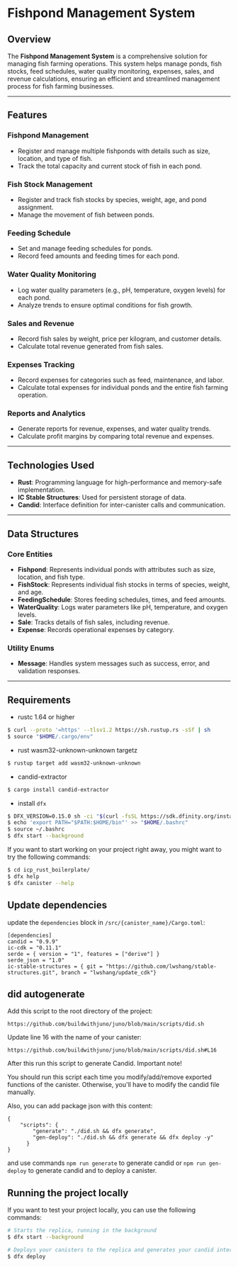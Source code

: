 # Fishpond Management System

## Overview

The **Fishpond Management System** is a comprehensive solution for managing fish farming operations. This system helps manage ponds, fish stocks, feed schedules, water quality monitoring, expenses, sales, and revenue calculations, ensuring an efficient and streamlined management process for fish farming businesses.

---

## Features

### Fishpond Management
- Register and manage multiple fishponds with details such as size, location, and type of fish.
- Track the total capacity and current stock of fish in each pond.

### Fish Stock Management
- Register and track fish stocks by species, weight, age, and pond assignment.
- Manage the movement of fish between ponds.

### Feeding Schedule
- Set and manage feeding schedules for ponds.
- Record feed amounts and feeding times for each pond.

### Water Quality Monitoring
- Log water quality parameters (e.g., pH, temperature, oxygen levels) for each pond.
- Analyze trends to ensure optimal conditions for fish growth.

### Sales and Revenue
- Record fish sales by weight, price per kilogram, and customer details.
- Calculate total revenue generated from fish sales.

### Expenses Tracking
- Record expenses for categories such as feed, maintenance, and labor.
- Calculate total expenses for individual ponds and the entire fish farming operation.

### Reports and Analytics
- Generate reports for revenue, expenses, and water quality trends.
- Calculate profit margins by comparing total revenue and expenses.

---
   
## Technologies Used
- **Rust**: Programming language for high-performance and memory-safe implementation.
- **IC Stable Structures**: Used for persistent storage of data.
- **Candid**: Interface definition for inter-canister calls and communication.

---

## Data Structures

### Core Entities
- **Fishpond**: Represents individual ponds with attributes such as size, location, and fish type.
- **FishStock**: Represents individual fish stocks in terms of species, weight, and age.
- **FeedingSchedule**: Stores feeding schedules, times, and feed amounts.
- **WaterQuality**: Logs water parameters like pH, temperature, and oxygen levels.
- **Sale**: Tracks details of fish sales, including revenue.
- **Expense**: Records operational expenses by category.

### Utility Enums
- **Message**: Handles system messages such as success, error, and validation responses.

---


## Requirements
* rustc 1.64 or higher
```bash
$ curl --proto '=https' --tlsv1.2 https://sh.rustup.rs -sSf | sh
$ source "$HOME/.cargo/env"
```
* rust wasm32-unknown-unknown targetz
```bash
$ rustup target add wasm32-unknown-unknown
```
* candid-extractor
```bash
$ cargo install candid-extractor
```
* install `dfx`
```bash
$ DFX_VERSION=0.15.0 sh -ci "$(curl -fsSL https://sdk.dfinity.org/install.sh)"
$ echo 'export PATH="$PATH:$HOME/bin"' >> "$HOME/.bashrc"
$ source ~/.bashrc
$ dfx start --background
```

If you want to start working on your project right away, you might want to try the following commands:

```bash
$ cd icp_rust_boilerplate/
$ dfx help
$ dfx canister --help
```

## Update dependencies

update the `dependencies` block in `/src/{canister_name}/Cargo.toml`:
```
[dependencies]
candid = "0.9.9"
ic-cdk = "0.11.1"
serde = { version = "1", features = ["derive"] }
serde_json = "1.0"
ic-stable-structures = { git = "https://github.com/lwshang/stable-structures.git", branch = "lwshang/update_cdk"}
```

## did autogenerate

Add this script to the root directory of the project:
```
https://github.com/buildwithjuno/juno/blob/main/scripts/did.sh
```

Update line 16 with the name of your canister:
```
https://github.com/buildwithjuno/juno/blob/main/scripts/did.sh#L16
```

After this run this script to generate Candid.
Important note!

You should run this script each time you modify/add/remove exported functions of the canister.
Otherwise, you'll have to modify the candid file manually.

Also, you can add package json with this content:
```
{
    "scripts": {
        "generate": "./did.sh && dfx generate",
        "gen-deploy": "./did.sh && dfx generate && dfx deploy -y"
      }
}
```

and use commands `npm run generate` to generate candid or `npm run gen-deploy` to generate candid and to deploy a canister.

## Running the project locally

If you want to test your project locally, you can use the following commands:

```bash
# Starts the replica, running in the background
$ dfx start --background

# Deploys your canisters to the replica and generates your candid interface
$ dfx deploy
```